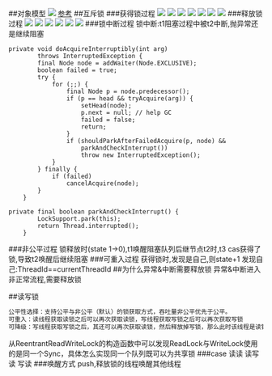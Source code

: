 ##对象模型
![](/Users/chris/workspace/xsource/linux/src/main/java/concurrent/images/reentrantlock_unlock_lock对象模型.jpg)
[参考](https://juejin.cn/post/6844904062324834318)
##互斥锁
###获得锁过程
![](images/reentrantlock_获取锁.jpg)
![](images/reentrantlock源码/lock_1.jpg)
![](images/reentrantlock源码/lock_2.jpg)
![](images/reentrantlock源码/lock_3.jpg)
![](images/reentrantlock源码/lock_4.jpg)
![](images/reentrantlock源码/lock_5.jpg)
![](images/reentrantlock源码/lock_6.jpg)
###释放锁过程
![](images/reentrantlock_释放锁.jpg)
![](images/reentrantlock源码/unlock_1.jpg)
![](images/reentrantlock源码/unlock_2.jpg)
![](images/reentrantlock源码/unlock_3.jpg)
![](images/reentrantlock源码/unlock_4.jpg)
![](images/reentrantlock源码/unlock_5.jpg)
###锁中断过程
锁中断:t1阻塞过程中被t2中断,抛异常还是继续阻塞
```
private void doAcquireInterruptibly(int arg)
        throws InterruptedException {
        final Node node = addWaiter(Node.EXCLUSIVE);
        boolean failed = true;
        try {
            for (;;) {
                final Node p = node.predecessor();
                if (p == head && tryAcquire(arg)) {
                    setHead(node);
                    p.next = null; // help GC
                    failed = false;
                    return;
                }
                if (shouldParkAfterFailedAcquire(p, node) &&
                    parkAndCheckInterrupt())
                    throw new InterruptedException();
            }
        } finally {
            if (failed)
                cancelAcquire(node);
        }
    }
```
```
private final boolean parkAndCheckInterrupt() {
        LockSupport.park(this);
        return Thread.interrupted();
    }

```
###非公平过程
锁释放时(state 1->0),t1唤醒阻塞队列后继节点t2时,t3 cas获得了锁,导致t2唤醒后继续阻塞
###可重入过程
获得锁时,发现是自己,则state+1
发现自己:ThreadId==currentThreadId
##为什么异常&中断需要释放锁
异常&中断进入非正常流程,需要释放锁

##读写锁
```asp
公平性选择：支持公平与非公平（默认）的锁获取方式，吞吐量非公平优先于公平。
可重入：读线程获取读锁之后可以再次获取读锁，写线程获取写锁之后可以再次获取写锁
可降级：写线程获取写锁之后，其还可以再次获取读锁，然后释放掉写锁，那么此时该线程是读锁状态，也就是降级操作
```
从ReentrantReadWriteLock的构造函数中可以发现ReadLock与WriteLock使用的是同一个Sync，具体怎么实现同一个队列既可以为共享锁
###case
读读
读写读
写读
[](https://juejin.cn/post/6844903988169555975#heading-9)
###唤醒方式
push,释放锁的线程唤醒其他线程
